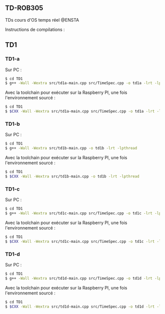 ## TD-ROB305
TDs cours d'OS temps réel @ENSTA

Instructions de compilations :

## TD1
### TD1-a
Sur PC :
```sh
$ cd TD1
$ g++ -Wall -Wextra src/td1a-main.cpp src/TimeSpec.cpp -o td1a -lrt -lpthread
```
Avec la toolchain pour exécuter sur la Raspberry PI, une fois l'environnement sourcé :
```sh
$ cd TD1
$ $CXX -Wall -Wextra src/td1a-main.cpp src/TimeSpec.cpp -o td1a -lrt -lpthread
```
### TD1-b
Sur PC :
```sh
$ cd TD1
$ g++ -Wall -Wextra src/td1b-main.cpp -o td1b -lrt -lpthread
```
Avec la toolchain pour exécuter sur la Raspberry PI, une fois l'environnement sourcé :
```sh
$ cd TD1
$ $CXX -Wall -Wextra src/td1b-main.cpp -o td1b -lrt -lpthread
```
### TD1-c
Sur PC :
```sh
$ cd TD1
$ g++ -Wall -Wextra src/td1c-main.cpp src/TimeSpec.cpp -o td1c -lrt -lpthread
```
Avec la toolchain pour exécuter sur la Raspberry PI, une fois l'environnement sourcé :
```sh
$ cd TD1
$ $CXX -Wall -Wextra src/td1c-main.cpp src/TimeSpec.cpp -o td1c -lrt -lpthread
```
### TD1-d
Sur PC :
```sh
$ cd TD1
$ g++ -Wall -Wextra src/td1d-main.cpp src/TimeSpec.cpp -o td1d -lrt -lpthread
```
Avec la toolchain pour exécuter sur la Raspberry PI, une fois l'environnement sourcé :
```sh
$ cd TD1
$ $CXX -Wall -Wextra src/td1d-main.cpp src/TimeSpec.cpp -o td1d -lrt -lpthread
```

